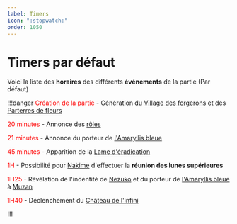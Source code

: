 ```yaml
---
label: Timers
icon: ":stopwatch:"
order: 1050
---
```


# Timers par défaut


Voici la liste des **horaires** des différents **événements** de la partie (Par défaut)

!!!danger
<d style="color:red;"> Création de la partie </d> - Génération du [Village des forgerons](./village) et des [Parterres de fleurs](./parterre)

<d style="color:red;"> 20 minutes </d> - Annonce des [rôles](../roles)

<d style="color:red;"> 21 minutes </d> - Annonce du porteur de [l'Amaryllis bleue](./ab)

<d style="color:red;"> 45 minutes </d> - Apparition de la [Lame d'éradication](./eradication)

<d style="color:red;"> 1H </d> - Possibilité pour [Nakime](../roles/demon/nakime) d'effectuer la **réunion des lunes supérieures**

<d style="color:red;"> 1H25 </d> - Révélation de l'indentité de [Nezuko](../roles/slayer/nezuko) et du porteur de [l'Amaryllis bleue](./ab) à [Muzan](../roles/demon/muzan)

<d style="color:red;"> 1H40 </d> - Déclenchement du [Château de l'infini](./cdi)

!!!
